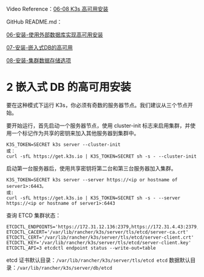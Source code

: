 Video Reference：[06-08 K3s 高可用安装](https://www.bilibili.com/video/BV1c3411Y7mM/?spm_id_from=333.788&vd_source=9560c118fae1db9638f05a6ba2527085)

GitHub README.md：

[06-安装-使用外部数据库实现高可用安装](https://github.com/kingsd041/k3s-tutorial/tree/main/06-安装-使用外部数据库实现高可用安装)

[07-安装-嵌入式DB的高可用](https://github.com/kingsd041/k3s-tutorial/tree/main/07-安装-嵌入式DB的高可用)

[08-安装-集群数据存储选项](https://github.com/kingsd041/k3s-tutorial/tree/main/08-安装-集群数据存储选项)

# 2 嵌入式 DB 的高可用安装

要在这种模式下运行 K3s，你必须有奇数的服务器节点。我们建议从三个节点开始。

要开始运行，首先启动一个服务器节点，使用 cluster-init 标志来启用集群，并使用一个标记作为共享的密钥来加入其他服务器到集群中。

```shell
K3S_TOKEN=SECRET k3s server --cluster-init
或：
curl -sfL https://get.k3s.io | K3S_TOKEN=SECRET sh -s - --cluster-init
```

启动第一台服务器后，使用共享密钥将第二台和第三台服务器加入集群。

```shell
K3S_TOKEN=SECRET k3s server --server https://<ip or hostname of server1>:6443。
或:
curl -sfL https://get.k3s.io | K3S_TOKEN=SECRET sh -s - --server https://<ip or hostname of server1>:6443
```

查询 ETCD 集群状态：

```shell
ETCDCTL_ENDPOINTS='https://172.31.12.136:2379,https://172.31.4.43:2379,https://172.31.4.190:2379' ETCDCTL_CACERT='/var/lib/rancher/k3s/server/tls/etcd/server-ca.crt' ETCDCTL_CERT='/var/lib/rancher/k3s/server/tls/etcd/server-client.crt' ETCDCTL_KEY='/var/lib/rancher/k3s/server/tls/etcd/server-client.key' ETCDCTL_API=3 etcdctl endpoint status --write-out=table
```

etcd 证书默认目录：`/var/lib/rancher/k3s/server/tls/etcd etcd` 数据默认目录：`/var/lib/rancher/k3s/server/db/etcd`
